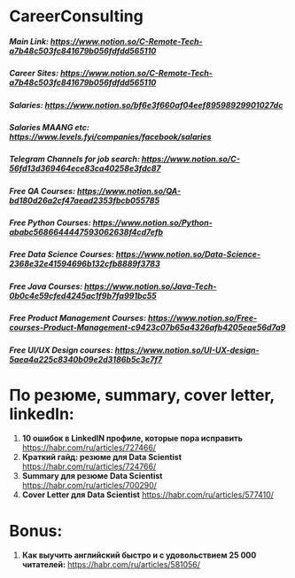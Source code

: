 # CareerConsulting

#####   Main Link: https://www.notion.so/C-Remote-Tech-a7b48c503fc841679b056fdfdd565110
#####   Career Sites:  https://www.notion.so/C-Remote-Tech-a7b48c503fc841679b056fdfdd565110
#####   Salaries:  https://www.notion.so/bf6e3f660af04eef89598929901027dc
#####   Salaries MAANG etc:  https://www.levels.fyi/companies/facebook/salaries
#####   Telegram Channels for job search:   https://www.notion.so/C-56fd13d369464ece83ca40258e3fdc87
#####   Free QA Courses:  https://www.notion.so/QA-bd180d26a2cf47aead2353fbcb055785
#####   Free Python Courses:   https://www.notion.so/Python-ababc5686644447593062638f4cd7efb
#####   Free Data Science Courses: https://www.notion.so/Data-Science-2368e32e41594696b132cfb8889f3783
#####   Free Java Courses:  https://www.notion.so/Java-Tech-0b0c4e59cfed4245ac1f9b7fa991bc55
#####   Free Product Management Courses: https://www.notion.so/Free-courses-Product-Management-c9423c07b65a4326afb4205eae56d7a9
#####   Free UI/UX Design courses:  https://www.notion.so/UI-UX-design-5aea4a225c8340b09e2d3186b5c3c7f7

# **По резюме, summary, cover letter, linkedIn:**

1. **10 ошибок в LinkedIN профиле, которые пора исправить**  https://habr.com/ru/articles/727466/
2. **Краткий гайд: резюме для Data Scientist** https://habr.com/ru/articles/724766/
3. **Summary для резюме Data Scientist**  https://habr.com/ru/articles/700290/
4. **Cover Letter для Data Scientist**  https://habr.com/ru/articles/577410/

# **Bonus:** 

1. **Как выучить английский быстро и с удовольствием 25 000 читателей:** https://habr.com/ru/articles/581056/



